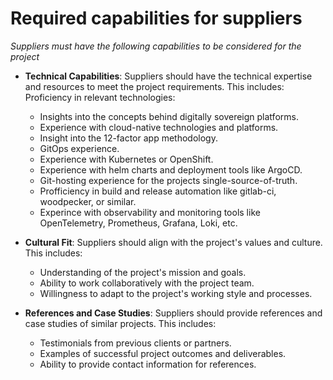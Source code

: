 # Required capabilities for suppliers
_Suppliers must have the following capabilities to be considered for the project_
- **Technical Capabilities**: Suppliers should have the technical expertise and resources to meet the project requirements. 
This includes:
Proficiency in relevant technologies:
    - Insights into the concepts behind digitally sovereign platforms.
    - Experience with cloud-native technologies and platforms.
    - Insight into the 12-factor app methodology.
    - GitOps experience.
    - Experience with Kubernetes or OpenShift.
    - Experience with helm charts and deployment tools like ArgoCD.
    - Git-hosting experience for the projects single-source-of-truth.
    - Profficiency in build and release automation like gitlab-ci, woodpecker, or similar.
    - Experince with observability and monitoring tools like OpenTelemetry, Prometheus, Grafana, Loki, etc.

    

- **Cultural Fit**: Suppliers should align with the project's values and culture. This includes:
  - Understanding of the project's mission and goals.
  - Ability to work collaboratively with the project team.
  - Willingness to adapt to the project's working style and processes.
- **References and Case Studies**: Suppliers should provide references and case studies of similar projects. This includes:
  - Testimonials from previous clients or partners.
  - Examples of successful project outcomes and deliverables.
  - Ability to provide contact information for references.